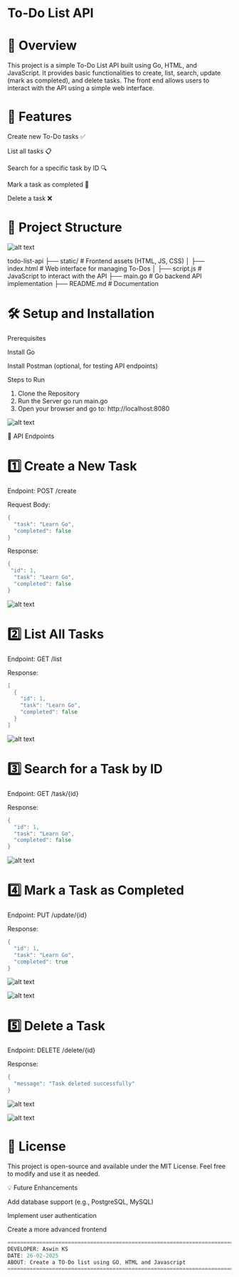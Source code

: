 # To-Do List API

# 📌 Overview

This project is a simple To-Do List API built using Go, HTML, and JavaScript. It provides basic functionalities to create, list, search, update (mark as completed), and delete tasks. The front end allows users to interact with the API using a simple web interface.

# 🚀 Features

Create new To-Do tasks ✅

List all tasks 📋

Search for a specific task by ID 🔍

Mark a task as completed 🏁

Delete a task ❌

# 📂 Project Structure

![alt text](./Images/image.png)

todo-list-api
├── static/           # Frontend assets (HTML, JS, CSS)
│   ├── index.html    # Web interface for managing To-Dos
│   ├── script.js     # JavaScript to interact with the API
├── main.go           # Go backend API implementation
├── README.md         # Documentation

# 🛠️ Setup and Installation

Prerequisites

Install Go

Install Postman (optional, for testing API endpoints)

Steps to Run


1. Clone the Repository
2. Run the Server
go run main.go
3. Open your browser and go to:
http://localhost:8080

![alt text](./Images/image-1.png)

🔗 API Endpoints

# 1️⃣ Create a New Task

Endpoint: POST /create

Request Body:
```go
{
  "task": "Learn Go",
  "completed": false
}
```

Response:
```go
{
 "id": 1,
  "task": "Learn Go",
  "completed": false
}
```
![alt text](./Images/image-2.png)


# 2️⃣ List All Tasks

Endpoint: GET /list

Response:
```go
[
  {
    "id": 1,
    "task": "Learn Go",
    "completed": false
  }
]
```
![alt text](./Images/image-3.png)


# 3️⃣ Search for a Task by ID

Endpoint: GET /task/{id}

Response:
```go
{
  "id": 1,
  "task": "Learn Go",
  "completed": false
}
```

![alt text](./Images/image-4.png)


# 4️⃣ Mark a Task as Completed
Endpoint: PUT /update/{id}

Response:
```go
{
  "id": 1,
  "task": "Learn Go",
  "completed": true
}
```

![alt text](./Images/image-5.png)

![alt text](./Images/image-6.png)

# 5️⃣ Delete a Task

Endpoint: DELETE /delete/{id}

Response:
```go
{
  "message": "Task deleted successfully"
}
```

![alt text](./Images/image-7.png)

![alt text](./Images/image-8.png)

# 📜 License

This project is open-source and available under the MIT License. Feel free to modify and use it as needed.

💡 Future Enhancements

Add database support (e.g., PostgreSQL, MySQL)

Implement user authentication

Create a more advanced frontend

```go
=============================================================================
DEVELOPER: Aswin KS
DATE: 26-02-2025
ABOUT: Create a TO-Do list using GO, HTML and Javascript
===========================================================================
```